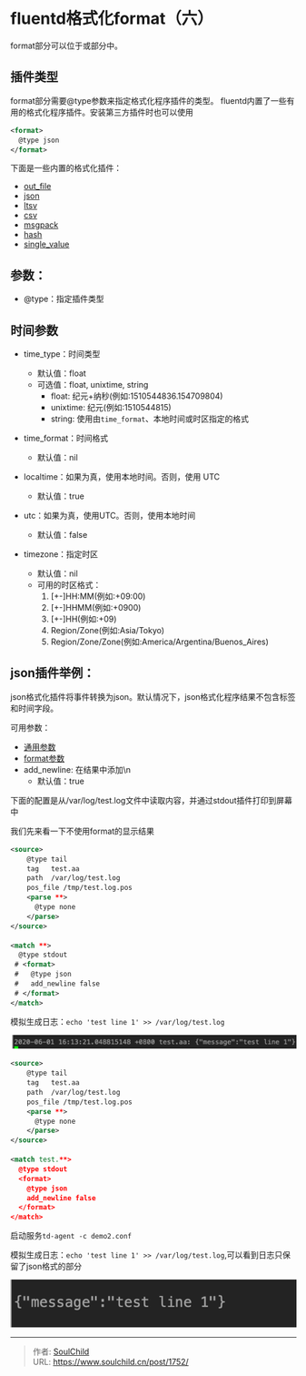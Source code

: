 # fluentd格式化format（六）

<!--more-->
format部分可以位于<match>或<filter>部分中。

## 插件类型
format部分需要@type参数来指定格式化程序插件的类型。 fluentd内置了一些有用的格式化程序插件。安装第三方插件时也可以使用
```xml
<format>
  @type json
</format>
```

下面是一些内置的格式化插件：
- [out_file](https://docs.fluentd.org/formatter/json])
- [json](https://docs.fluentd.org/formatter/json)
- [ltsv](https://docs.fluentd.org/formatter/ltsv)
- [csv](https://docs.fluentd.org/formatter/csv)
- [msgpack](https://docs.fluentd.org/formatter/msgpack)
- [hash](https://docs.fluentd.org/formatter/hash)
- [single_value](https://docs.fluentd.org/formatter/single_value)


## 参数：
- @type：指定插件类型

## 时间参数
- time_type：时间类型
  - 默认值：float
  - 可选值：float, unixtime, string
    - float: 纪元+纳秒(例如:1510544836.154709804)
    - unixtime: 纪元(例如:1510544815)
    - string: 使用由`time_format`、本地时间或时区指定的格式

- time_format：时间格式
  - 默认值：nil

- localtime：如果为真，使用本地时间。否则，使用 UTC
  - 默认值：true

- utc：如果为真，使用UTC。否则，使用本地时间
  - 默认值：false

- timezone：指定时区
  - 默认值：nil
  - 可用的时区格式：
    1. [+-]HH:MM(例如:+09:00)
    2. [+-]HHMM(例如:+0900)
    3. [+-]HH(例如:+09)
    4. Region/Zone(例如:Asia/Tokyo)
    5. Region/Zone/Zone(例如:America/Argentina/Buenos_Aires)


## json插件举例：

json格式化插件将事件转换为json。默认情况下，json格式化程序结果不包含标签和时间字段。


可用参数：
- [通用参数](https://soulchild.cn/1717.html)
- [format参数](#参数)
- add_newline: 在结果中添加\\n
  - 默认值：true

下面的配置是从/var/log/test.log文件中读取内容，并通过stdout插件打印到屏幕中

我们先来看一下不使用format的显示结果
```xml
<source>
    @type tail
    tag   test.aa
    path  /var/log/test.log
    pos_file /tmp/test.log.pos
    <parse **>
      @type none
    </parse>
</source>

<match **>
  @type stdout
 # <format>
 #   @type json
 #   add_newline false
 # </format>
</match>
```

模拟生成日志：```echo 'test line 1' >> /var/log/test.log```

![19451-utsp60u6qw.png](images/1455327543.png)

```xml
<source>
    @type tail
    tag   test.aa
    path  /var/log/test.log
    pos_file /tmp/test.log.pos
    <parse **>
      @type none
    </parse>
</source>

<match test.**>
  @type stdout
  <format>
    @type json
    add_newline false
  </format>
</match>

```
启动服务`td-agent -c demo2.conf`


模拟生成日志：```echo 'test line 1' >> /var/log/test.log```,可以看到日志只保留了json格式的部分

![72820-tetd7qoj5d.png](images/2392191246.png)


---

> 作者: [SoulChild](https://www.soulchild.cn)  
> URL: https://www.soulchild.cn/post/1752/  


